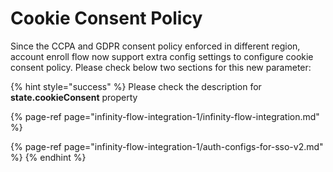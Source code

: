 # Cookie Consent Policy

Since the CCPA and GDPR consent policy enforced in different region, account enroll flow now support extra config settings to configure cookie consent policy. Please check below two sections for this new parameter:

{% hint style="success" %}
Please check the description for **state.cookieConsent** property

{% page-ref page="infinity-flow-integration-1/infinity-flow-integration.md" %}

{% page-ref page="infinity-flow-integration-1/auth-configs-for-sso-v2.md" %}
{% endhint %}



